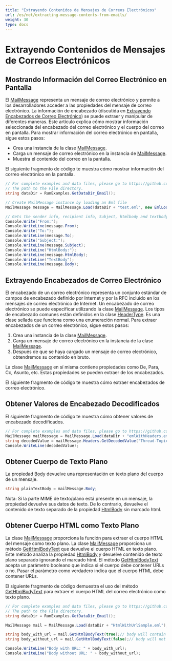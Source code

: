 ```yaml
---
title: "Extrayendo Contenidos de Mensajes de Correos Electrónicos"
url: /es/net/extracting-message-contents-from-emails/
weight: 30
type: docs
---
```


# Extrayendo Contenidos de Mensajes de Correos Electrónicos

## **Mostrando Información del Correo Electrónico en Pantalla**

El [MailMessage](https://reference.aspose.com/email/net/aspose.email/mailmessage/) representa un mensaje de correo electrónico y permite a los desarrolladores acceder a las propiedades del mensaje de correo electrónico. La información de encabezado (discutida en [Extrayendo Encabezados de Correo Electrónico](https://docs.aspose.com/email/es/net/extracting-message-contents-from-emails/#extracting-email-headers)) se puede extraer y manipular de diferentes maneras. Este artículo explica cómo mostrar información seleccionada del encabezado del correo electrónico y el cuerpo del correo en pantalla. Para mostrar información del correo electrónico en pantalla, sigue estos pasos:

- Crea una instancia de la clase [MailMessage](https://reference.aspose.com/email/net/aspose.email/mailmessage/).
- Carga un mensaje de correo electrónico en la instancia de [MailMessage](https://reference.aspose.com/email/net/aspose.email/mailmessage/).
- Muestra el contenido del correo en la pantalla.

El siguiente fragmento de código te muestra cómo mostrar información del correo electrónico en la pantalla.

```csharp
// For complete examples and data files, please go to https://github.com/aspose-email/Aspose.Email-for-.NET
// The path to the File directory.
string dataDir = RunExamples.GetDataDir_Email();

// Create MailMessage instance by loading an Eml file
MailMessage message = MailMessage.Load(dataDir + "test.eml", new EmlLoadOptions());

// Gets the sender info, recipient info, Subject, htmlbody and textbody
Console.Write("From:");
Console.WriteLine(message.From);
Console.Write("To:");
Console.WriteLine(message.To);
Console.Write("Subject:");
Console.WriteLine(message.Subject);
Console.WriteLine("HtmlBody:");
Console.WriteLine(message.HtmlBody);
Console.WriteLine("TextBody");
Console.WriteLine(message.Body);
```

## **Extrayendo Encabezados de Correo Electrónico**

El encabezado de un correo electrónico representa un conjunto estándar de campos de encabezado definido por Internet y por la RFC incluido en los mensajes de correo electrónico de Internet. Un encabezado de correo electrónico se puede especificar utilizando la clase [MailMessage](https://reference.aspose.com/email/net/aspose.email/mailmessage/). Los tipos de encabezado comunes están definidos en la clase [HeaderType](https://reference.aspose.com/email/net/aspose.email/headertype/). Es una clase sellada que funciona como una enumeración normal. Para extraer encabezados de un correo electrónico, sigue estos pasos:

1. Crea una instancia de la clase [MailMessage](https://reference.aspose.com/email/net/aspose.email/mailmessage/).
1. Carga un mensaje de correo electrónico en la instancia de la clase [MailMessage](https://reference.aspose.com/email/net/aspose.email/mailmessage/).
1. Después de que se haya cargado un mensaje de correo electrónico, obtendremos su contenido en bruto.

La clase [MailMessage](https://reference.aspose.com/email/net/aspose.email/mailmessage/) en sí misma contiene propiedades como De, Para, Cc, Asunto, etc. Estas propiedades se pueden extraer de los encabezados.

El siguiente fragmento de código te muestra cómo extraer encabezados de correo electrónico.

## **Obtener Valores de Encabezado Decodificados**

El siguiente fragmento de código te muestra cómo obtener valores de encabezado decodificados.

```csharp
// For complete examples and data files, please go to https://github.com/aspose-email/Aspose.Email-for-.NET
MailMessage mailMessage = MailMessage.Load(dataDir + "emlWithHeaders.eml");
string decodedValue = mailMessage.Headers.GetDecodedValue("Thread-Topic");
Console.WriteLine(decodedValue);
```

## **Obtener Cuerpo de Texto Plano**

La propiedad [Body](https://reference.aspose.com/email/net/aspose.email/mailmessage/body/) devuelve una representación en texto plano del cuerpo de un mensaje.

```csharp
string plainTextBody = mailMessage.Body;
```

Nota: Si la parte MIME de texto/plano está presente en un mensaje, la propiedad devuelve sus datos de texto. De lo contrario, devuelve el contenido de texto separado de la propiedad [HtmlBody](https://reference.aspose.com/email/net/aspose.email/mailmessage/htmlbody/) sin marcado html.

## **Obtener Cuerpo HTML como Texto Plano**

La clase [MailMessage](https://reference.aspose.com/email/net/aspose.email/mailmessage/) proporciona la función para extraer el cuerpo HTML del mensaje como texto plano. La clase [MailMessage](https://reference.aspose.com/email/net/aspose.email/mailmessage/) proporciona un método [GetHtmlBodyText](https://reference.aspose.com/email/net/aspose.email/mailmessage/gethtmlbodytext/#gethtmlbodytext) que devuelve el cuerpo HTML en texto plano. Este método analiza la propiedad [HtmlBody](https://reference.aspose.com/email/net/aspose.email/mailmessage/htmlbody/) y devuelve contenido de texto plano separado ignorando el marcado html. El método [GetHtmlBodyText](https://reference.aspose.com/email/net/aspose.email/mailmessage/gethtmlbodytext/#gethtmlbodytext) acepta un parámetro booleano que indica si el cuerpo debe contener URLs o no. Pasar el parámetro como verdadero indica que el cuerpo HTML debe contener URLs.

El siguiente fragmento de código demuestra el uso del método [GetHtmlBodyText](https://reference.aspose.com/email/net/aspose.email/mailmessage/gethtmlbodytext/#gethtmlbodytext) para extraer el cuerpo HTML del correo electrónico como texto plano.

```csharp
// For complete examples and data files, please go to https://github.com/aspose-email/Aspose.Email-for-.NET
// The path to the File directory.
string dataDir = RunExamples.GetDataDir_Email();

MailMessage mail = MailMessage.Load(dataDir + "HtmlWithUrlSample.eml");

string body_with_url = mail.GetHtmlBodyText(true);// body will contain URL
string body_without_url = mail.GetHtmlBodyText(false);// body will not contain URL

Console.WriteLine("Body with URL: " + body_with_url);
Console.WriteLine("Body without URL: " + body_without_url);
```